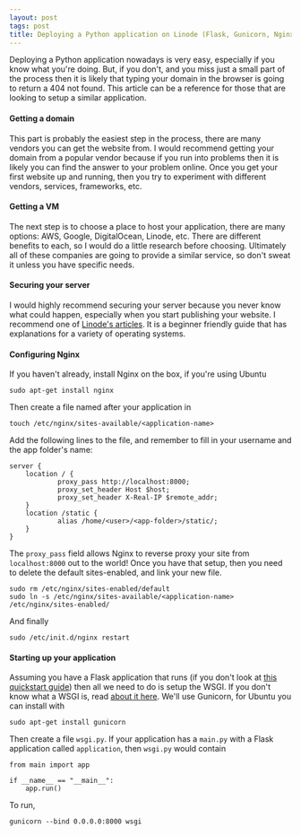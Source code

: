 ```yaml
---
layout: post
tags: post
title: Deploying a Python application on Linode (Flask, Gunicorn, Nginx)
---
```


Deploying a Python application nowadays is very easy, especially if you know what you're doing. But, if you don't, and you miss just a small part of the process then it is likely that typing your domain in the browser is going to return a 404 not found. This article can be a reference for those that are looking to setup a similar application.


#### Getting a domain
This part is probably the easiest step in the process, there are many vendors you can get the website from. I would recommend getting your domain from a popular vendor because if you run into problems then it is likely you can find the answer to your problem online. Once you get your first website up and running, then you try to experiment with different vendors, services, frameworks, etc.

#### Getting a VM
The next step is to choose a place to host your application, there are many options: AWS, Google, DigitalOcean, Linode, etc. There are different benefits to each, so I would do a little research before choosing. Ultimately all of these companies are going to provide a similar service, so don't sweat it unless you have specific needs.

#### Securing your server
I would highly recommend securing your server because you never know what could happen, especially when you start publishing your website. I recommend one of [Linode's articles](https://www.linode.com/docs/security/securing-your-server). It is a beginner friendly guide that has explanations for a variety of operating systems.

#### Configuring Nginx
If you haven't already, install Nginx on the box, if you're using Ubuntu

    sudo apt-get install nginx

Then create a file named after your application in

    touch /etc/nginx/sites-available/<application-name>

Add the following lines to the file, and remember to fill in your username and the app folder's name:

```
server {
    location / {
            proxy_pass http://localhost:8000;
            proxy_set_header Host $host;
            proxy_set_header X-Real-IP $remote_addr;
    }
    location /static {
            alias /home/<user>/<app-folder>/static/;
    }
}
```
The `proxy_pass` field allows Nginx to reverse proxy your site from `localhost:8000` out to the world!
Once you have that setup, then you need to delete the default sites-enabled, and link your new file.

    sudo rm /etc/nginx/sites-enabled/default
    sudo ln -s /etc/nginx/sites-available/<application-name> /etc/nginx/sites-enabled/

And finally

    sudo /etc/init.d/nginx restart

#### Starting up your application

Assuming you have a Flask application that runs (if you don't look at [this quickstart guide](http://flask.pocoo.org/docs/0.11/quickstart/)) then all we need to do is setup the WSGI. If you don't know what a WSGI is, read [about it here](https://www.fullstackpython.com/wsgi-servers.html). We'll use Gunicorn, for Ubuntu you can install with

    sudo apt-get install gunicorn

Then create a file `wsgi.py`. If your application has a `main.py` with a Flask application called `application`, then `wsgi.py` would contain

```
from main import app

if __name__ == "__main__":
    app.run()  
```

To run,

    gunicorn --bind 0.0.0.0:8000 wsgi
